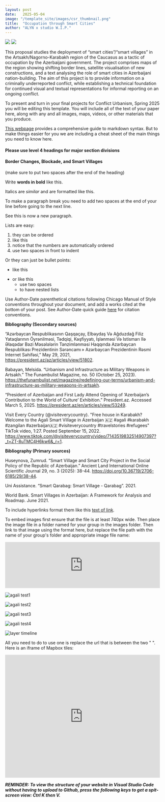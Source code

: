 ```yaml
---
layout: post
date:   2025-05-04
image: "/template_site/images/csr_thumbnail.png"
title:  "Occupation through Smart Cities"
author: "ALYN x studio W.I.P."
---
```

<!DOCTYPE HTML>

<head>
  <!-- Juxtapose CSS: always in head -->
  <link rel="stylesheet" href="https://cdn.knightlab.com/libs/juxtapose/latest/css/juxtapose.css">
</head>


<body>

  <!-- Juxtapose content -->
  <div class="juxtapose">
    <img src="..." />
    <img src="..." />
  </div>

  <!-- Juxtapose JS: at end of body -->
  <script src="https://cdn.knightlab.com/libs/juxtapose/latest/js/juxtapose.min.js"></script>
</body>

This proposal studies the deployment of “smart cities”/“smart villages” in the Artsakh/Nagorno-Karabakh region of the Caucasus as a tactic of occupation by the Azerbaijani government. The project comprises maps of the region showing shifting border lines, satellite visualisation of new constructions, and a text analysing the role of smart cities in Azerbaijani nation-building. The aim of this project is to provide information on a criminally underreported conflict, while establishing a technical foundation for continued visual and textual representations for informal reporting on an ongoing conflict.


To present and turn in your final projects for Conflict Urbanism, Spring 2025 you will be editing this template. You will include all of the text of your paper here, along with any and all images, maps, videos, or other materials that you produce.  

[This webpage](https://guides.github.com/features/mastering-markdown/) provides a comprehensive guide to markdown syntax. But to make things easier for you we are including a cheat sheet of the main things you need to know here.  

#### Please use level 4 headings for major section divisions  
#### Border Changes, Blockade, and Smart Villages 


(make sure to put two spaces after the end of the heading)

Write **words in bold** like this.  

Italics are *similar* and are formatted like this.  

To make a paragraph break you need to add two spaces at the end of your line before going to the next line.  

See this is now a new paragraph.  

Lists are easy:
1. they can be ordered
1. like this
1. notice that the numbers are automatically ordered
  1. use two spaces in front to indent

Or they can just be bullet points:
- like this
* or like this
  - use two spaces
  - to have nested lists

Use Author-Date parenthetical citations following Chicago Manual of Style conventions throughout your document, and add a works cited at the bottom of your post. See Author-Date quick guide [here](https://www-chicagomanualofstyle-org.ezproxy.cul.columbia.edu/tools_citationguide/citation-guide-2.html) for citation conventions.  



**Bibliography (Secondary sources)**

“Azərbaycan Respublikasının Qaşqaçay, Elbəydaş Və Ağduzdağ Filiz 
Yataqlarının Öyrənilməsi, Tədqiqi, Kəşfiyyatı, Işlənməsi Və Istismarı Ilə Əlaqədar Bəzi Məsələlərin Tənzimlənməsi Haqqında  Azərbaycan Respublikası Prezidentinin  Sərəncamı » Azərbaycan Prezidentinin Rəsmi Internet Səhifəsi,” May 29, 2021, https://president.az/az/articles/view/51802.

Babayan, Melsida. “Urbanism and Infrastructure as Military Weapons in 
Artsakh.” The Funambulist Magazine, no. 50 (October 25, 2023). https://thefunambulist.net/magazine/redefining-our-terms/urbanism-and-infrastructure-as-military-weapons-in-artsakh.

“President of Azerbaijan and First Lady Attend Opening of ‘Azerbaijan’s 
Contribution to the World of Culture’ Exhibition.” President.az. Accessed March 5, 2025. https://president.az/en/articles/view/53249.

Visit Every Country (@visiteverycountry). "Free house in Karabakh? Welcome 
to the Agali Smart Village in Azerbaijan 🇦🇿 #agali #karabakh #zangilan #azerbaijan🇦🇿 #visiteverycountry #travelstories #refugees" TikTok video, 1:27. Posted September 15, 2022. https://www.tiktok.com/@visiteverycountry/video/7143519832514907397?_t=ZT-8uTMC4H6kw6&_r=1.


**Bibliography (Primary sources)**

Huseynova, Zumrud. “Smart Village and Smart City Project in the Social 
Policy of the Republic of Azerbaijan.” Ancient Land International Online Scientific Journal 29, no. 3 (2025): 38-44. https://doi.org/10.36719/2706-6185/29/38-44. 

Uni Assistance. “Smart Qarabag: Smart Village - Qarabag”. 2021.

World Bank. Smart Villages in Azerbaijan: A Framework for Analysis and 
Roadmap. June 2021.

    
To include hyperlinks format them like this [text of link](http://c4sr.columbia.edu/).  

To embed images first ensure that the file is at least 740px wide. Then place the image file in a folder named for your group in the images folder. Then link to that image using the format here, but replace the file path with the name of your group's folder and appropriate image file name:  

<iframe frameborder="0" class="juxtapose" width="100%" height="null" src="https://cdn.knightlab.com/libs/juxtapose/latest/embed/index.html?uid=44e62320-2921-11f0-bb23-0936e1cb08fb"></iframe>

![agali test1](/conflict_urbanism_sp2025/images/alyn/agali_testposition2_useforafter.png)

![agali test2](/conflict_urbanism_sp2025/images/alyn/agali_testposition2_useforbefore.png)

![agali test3](/conflict_urbanism_sp2025/images/alyn/fizuli_march2025.png)

![agali test4](/conflict_urbanism_sp2025/images/alyn/fizuli_october2020.png)


![layer timeline](/conflict_urbanism_sp2025/images/alyn/layers.gif)


All you need to do to use one is replace the url that is between the two " ". Here is an iframe of Mapbox tiles:


<iframe width='100%' height='400px' src="https://api.mapbox.com/styles/v1/jackiedaniely/cmaa1ex4q000501rzcqi8er95.html?title=false&access_token=pk.eyJ1IjoiamFja2llZGFuaWVseSIsImEiOiJjbWE5encyNmIxc2w0MmpxOXk2ejFpN2t2In0.qmH-L93EYvz2EoBp4pdorw&zoomwheel=false#6.5/42.790,46.119" title="Outdoors" style="border:none;"></iframe>


***REMINDER: To view the structure of your website in Visual Studio Code without having to upload to Github, press the following keys to get a spit-screen view: Ctrl K then V.***
